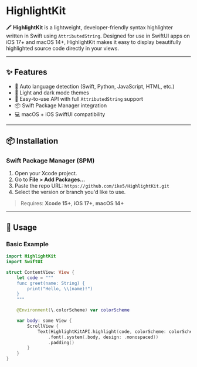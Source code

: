 # HighlightKit

🖍️ **HighlightKit** is a lightweight, developer-friendly syntax highlighter written in Swift using `AttributedString`. Designed for use in SwiftUI apps on iOS 17+ and macOS 14+, HighlightKit makes it easy to display beautifully highlighted source code directly in your views.

---

## ✨ Features

- 🎯 Auto language detection (Swift, Python, JavaScript, HTML, etc.)
- 🎨 Light and dark mode themes
- 🔧 Easy-to-use API with full `AttributedString` support
- 📦 Swift Package Manager integration
- 💻 macOS + iOS SwiftUI compatibility

---

## 📦 Installation

### Swift Package Manager (SPM)

1. Open your Xcode project.
2. Go to **File > Add Packages...**
3. Paste the repo URL: `https://github.com/ike5/HighlightKit.git`
4. Select the version or branch you'd like to use.

> Requires: **Xcode 15+**, **iOS 17+**, **macOS 14+**

---

## 🚀 Usage

### Basic Example

```swift
import HighlightKit
import SwiftUI

struct ContentView: View {
    let code = """
    func greet(name: String) {
        print("Hello, \\(name)!")
    }
    """

    @Environment(\.colorScheme) var colorScheme

    var body: some View {
        ScrollView {
            Text(HighlightKitAPI.highlight(code, colorScheme: colorScheme))
                .font(.system(.body, design: .monospaced))
                .padding()
        }
    }
}
